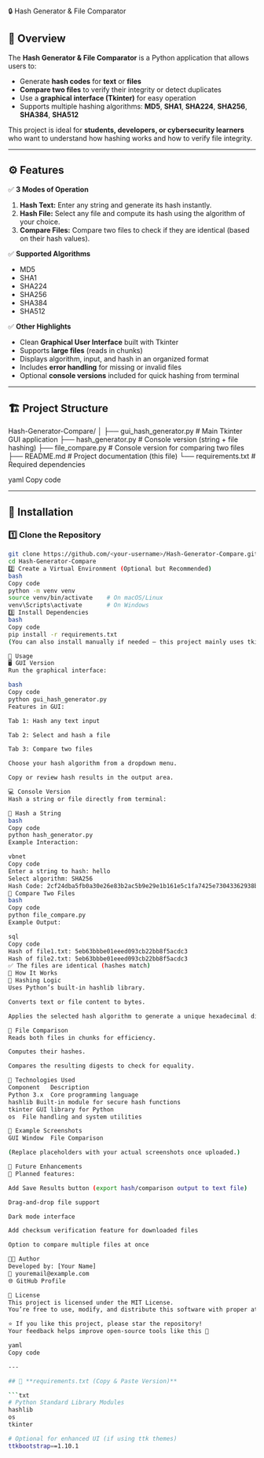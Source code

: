  🔒 Hash Generator & File Comparator

## 🧭 Overview
The **Hash Generator & File Comparator** is a Python application that allows users to:
- Generate **hash codes** for **text** or **files**
- **Compare two files** to verify their integrity or detect duplicates  
- Use a **graphical interface (Tkinter)** for easy operation  
- Supports multiple hashing algorithms: **MD5**, **SHA1**, **SHA224**, **SHA256**, **SHA384**, **SHA512**

This project is ideal for **students, developers, or cybersecurity learners** who want to understand how hashing works and how to verify file integrity.

---

## ⚙️ Features

✅ **3 Modes of Operation**
1. **Hash Text:** Enter any string and generate its hash instantly.  
2. **Hash File:** Select any file and compute its hash using the algorithm of your choice.  
3. **Compare Files:** Compare two files to check if they are identical (based on their hash values).

✅ **Supported Algorithms**
- MD5  
- SHA1  
- SHA224  
- SHA256  
- SHA384  
- SHA512  

✅ **Other Highlights**
- Clean **Graphical User Interface** built with Tkinter  
- Supports **large files** (reads in chunks)  
- Displays algorithm, input, and hash in an organized format  
- Includes **error handling** for missing or invalid files  
- Optional **console versions** included for quick hashing from terminal

---

## 🏗️ Project Structure

Hash-Generator-Compare/
│
├── gui_hash_generator.py # Main Tkinter GUI application
├── hash_generator.py # Console version (string + file hashing)
├── file_compare.py # Console version for comparing two files
├── README.md # Project documentation (this file)
└── requirements.txt # Required dependencies

yaml
Copy code

---

## 🧩 Installation

### **1️⃣ Clone the Repository**
```bash
git clone https://github.com/<your-username>/Hash-Generator-Compare.git
cd Hash-Generator-Compare
2️⃣ Create a Virtual Environment (Optional but Recommended)
bash
Copy code
python -m venv venv
source venv/bin/activate    # On macOS/Linux
venv\Scripts\activate       # On Windows
3️⃣ Install Dependencies
bash
Copy code
pip install -r requirements.txt
(You can also install manually if needed — this project mainly uses tkinter and Python’s built-in hashlib module.)

🚀 Usage
🖥️ GUI Version
Run the graphical interface:

bash
Copy code
python gui_hash_generator.py
Features in GUI:

Tab 1: Hash any text input

Tab 2: Select and hash a file

Tab 3: Compare two files

Choose your hash algorithm from a dropdown menu.

Copy or review hash results in the output area.

💻 Console Version
Hash a string or file directly from terminal:

🔹 Hash a String
bash
Copy code
python hash_generator.py
Example Interaction:

vbnet
Copy code
Enter a string to hash: hello
Select algorithm: SHA256
Hash Code: 2cf24dba5fb0a30e26e83b2ac5b9e29e1b161e5c1fa7425e73043362938b9824
🔹 Compare Two Files
bash
Copy code
python file_compare.py
Example Output:

sql
Copy code
Hash of file1.txt: 5eb63bbbe01eeed093cb22bb8f5acdc3
Hash of file2.txt: 5eb63bbbe01eeed093cb22bb8f5acdc3
✅ The files are identical (hashes match)
🧠 How It Works
🔹 Hashing Logic
Uses Python’s built-in hashlib library.

Converts text or file content to bytes.

Applies the selected hash algorithm to generate a unique hexadecimal digest.

🔹 File Comparison
Reads both files in chunks for efficiency.

Computes their hashes.

Compares the resulting digests to check for equality.

🧰 Technologies Used
Component	Description
Python 3.x	Core programming language
hashlib	Built-in module for secure hash functions
tkinter	GUI library for Python
os	File handling and system utilities

🧪 Example Screenshots
GUI Window	File Comparison

(Replace placeholders with your actual screenshots once uploaded.)

🧩 Future Enhancements
🚀 Planned features:

Add Save Results button (export hash/comparison output to text file)

Drag-and-drop file support

Dark mode interface

Add checksum verification feature for downloaded files

Option to compare multiple files at once

🧑‍💻 Author
Developed by: [Your Name]
📧 youremail@example.com
🌐 GitHub Profile

🪪 License
This project is licensed under the MIT License.
You’re free to use, modify, and distribute this software with proper attribution.

⭐ If you like this project, please star the repository!
Your feedback helps improve open-source tools like this 💙

yaml
Copy code

---

## 🧾 **requirements.txt (Copy & Paste Version)**

```txt
# Python Standard Library Modules
hashlib
os
tkinter

# Optional for enhanced UI (if using ttk themes)
ttkbootstrap==1.10.1

